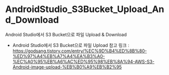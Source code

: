 # AndroidStudio_S3Bucket_Upload_And_Download
Android Studio에서 S3 Bucket으로 파일 Upload &amp; Download

- Android Studio에서 S3 Bucket으로 파일 Upload 참고 링크 : 
https://godsang.tistory.com/entry/%EC%9D%B4%ED%8B%80-%ED%97%A4%EB%A7%A4%EA%B3%A0-%EC%A0%95%EB%A6%AC%ED%95%98%EB%8A%94-AWS-S3-Android-image-upload-%EB%B0%A9%EB%B2%95
